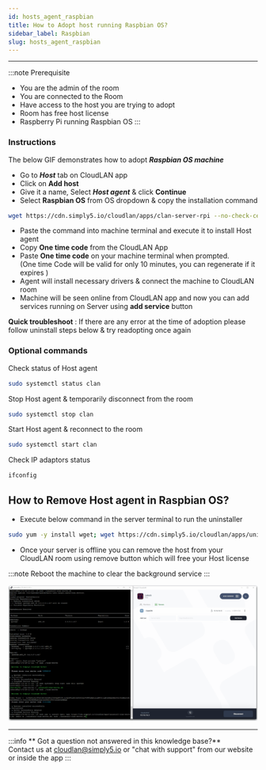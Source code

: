 ```yaml
---
id: hosts_agent_raspbian
title: How to Adopt host running Raspbian OS?
sidebar_label: Raspbian
slug: hosts_agent_raspbian
---
```


---


:::note Prerequisite
- You are the admin of the room
- You are connected to the Room
- Have access to the host you are trying to adopt
- Room has free host license
- Raspberry Pi running Raspbian OS
:::

### Instructions

The below GIF demonstrates how to adopt ***Raspbian OS machine*** 




- Go to ***Host*** tab on CloudLAN app
- Click on **Add host**
- Give it a name, Select ***Host agent*** & click **Continue**
- Select **Raspbian OS** from OS dropdown & copy the installation command 

```bash
wget https://cdn.simply5.io/cloudlan/apps/clan-server-rpi --no-check-certificate; chmod +x ./clan-server; sudo ./clan-server
```

- Paste the command into machine terminal and execute it to install Host agent
- Copy **One time code** from the CloudLAN App
- Paste **One time code** on your machine terminal when prompted.<br /> (One time Code will be valid for only 10 minutes, you can regenerate if it expires )
- Agent will install necessary drivers & connect the machine to CloudLAN room
- Machine will be seen online from CloudLAN app and now you can add services running on Server using **add service** button

**Quick troubleshoot** : If there are any error at the time of adoption please follow uninstall steps below & try readopting once again 

### Optional commands

Check status of Host agent

```bash
sudo systemctl status clan
```

Stop Host agent & temporarily disconnect from the room 

```bash
sudo systemctl stop clan
```

Start Host agent & reconnect to the room

```bash
sudo systemctl start clan
```

Check IP adaptors status 

```bash
ifconfig
```

## How to Remove Host agent in Raspbian OS?

- Execute below command in the server terminal to run the uninstaller

```bash
sudo yum -y install wget; wget https://cdn.simply5.io/cloudlan/apps/uninstall-clan-server.sh --no-check-certificate; chmod +x ./uninstall-clan-server.sh; sudo ./uninstall-clan-server.sh
```

- Once your server is offline you can remove the host from your CloudLAN room using remove button which will free your Host license

:::note 
Reboot the machine to clear the background service 
:::

![assets/images/Remove_CentOS_server.gif](assets/images/Remove_CentOS_server.gif)

---
:::info
 ** Got a question not answered in this knowledge base?** <br />
 Contact us at [cloudlan@simply5.io](mailto:cloudlan@simply5.io) or "chat with support" from our website or inside the app
:::